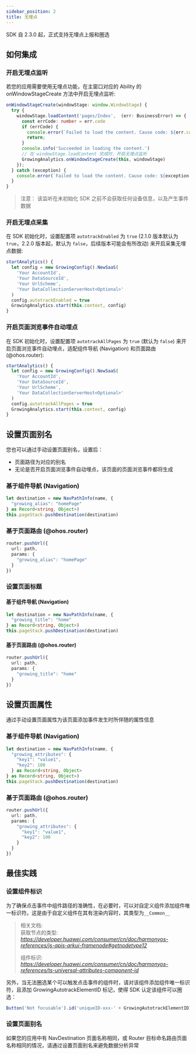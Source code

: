 ```yaml
---
sidebar_position: 2
title: 无埋点
---
```


SDK 自 2.3.0 起，正式支持无埋点上报和圈选

## 如何集成

### 开启无埋点监听

若您的应用需要使用无埋点功能，在主窗口对应的 Ability 的 onWindowStageCreate 方法中开启无埋点监听: 

```typescript
onWindowStageCreate(windowStage: window.WindowStage) {
  try {
    windowStage.loadContent('pages/Index',  (err: BusinessError) => {
      const errCode: number = err.code
      if (errCode) {
        console.error(`Failed to load the content. Cause code: ${err.code}, message: ${err.message}`)
        return;
      }
      console.info('Succeeded in loading the content.')
      // 在 windowStage.loadContent 完成时，开启无埋点监听
      GrowingAnalytics.onWindowStageCreate(this, windowStage)
    });
  } catch (exception) {
    console.error(`Failed to load the content. Cause code: ${exception.code}, message: ${exception.message}`)
  }
}
```

> 注意：
> 该监听在未初始化 SDK 之前不会获取任何设备信息，以及产生事件数据

### 开启无埋点采集

在 SDK 初始化时，设置配置项 `autotrackEnabled` 为 `true` (2.1.0 版本默认为 `true`，2.2.0 版本起，默认为 `false`，后续版本可能会有所改动) 来开启采集无埋点数据: 

```typescript
startAnalytics() {
  let config = new GrowingConfig().NewSaaS(
    'Your AccountId',
    'Your DataSourceId',
    'Your UrlScheme',
    'Your DataCollectionServerHost<Optional>'
  )
  config.autotrackEnabled = true
  GrowingAnalytics.start(this.context, config)
}
```

### 开启页面浏览事件自动埋点

在 SDK 初始化时，设置配置项 `autotrackAllPages` 为 `true` (默认为 `false`) 来开启页面浏览事件自动埋点，适配组件导航 (Navigation) 和页面路由 (@ohos.router): 

```typescript
startAnalytics() {
  let config = new GrowingConfig().NewSaaS(
    'Your AccountId',
    'Your DataSourceId',
    'Your UrlScheme',
    'Your DataCollectionServerHost<Optional>'
  )
  config.autotrackAllPages = true
  GrowingAnalytics.start(this.context, config)
}
```

## 设置页面别名

您也可以通过手动设置页面别名，设置后：

* 页面路径为对应的别名
* 无论是否开启页面浏览事件自动埋点，该页面的页面浏览事件都将生成

### 基于组件导航 (Navigation)

```typescript
let destination = new NavPathInfo(name, {
  "growing_alias": "homePage"
} as Record<string, Object>)
this.pageStack.pushDestination(destination)
```

### 基于页面路由 (@ohos.router)

```typescript
router.pushUrl({
  url: path,
  params: {
    "growing_alias": "homePage"
  }
})
```

### 设置页面标题

#### 基于组件导航 (Navigation)

```typescript
let destination = new NavPathInfo(name, {
  "growing_title": "home"
} as Record<string, Object>)
this.pageStack.pushDestination(destination)
```

#### 基于页面路由 (@ohos.router)

```typescript
router.pushUrl({
  url: path,
  params: {
    "growing_title": "home"
  }
})
```

## 设置页面属性

通过手动设置页面属性为该页面添加事件发生时所伴随的属性信息

### 基于组件导航 (Navigation)

```typescript
let destination = new NavPathInfo(name, {
  "growing_attributes": {
    "key1": "value1",
    "key2": 100
  } as Record<string, Object>
} as Record<string, Object>)
this.pageStack.pushDestination(destination)
```

### 基于页面路由 (@ohos.router)

```typescript
router.pushUrl({
  url: path,
  params: {
    "growing_attributes": {
      "key1": "value1",
      "key2": 100
    }
  }
})
```

## 最佳实践

### 设置组件标识

为了确保点击事件中组件路径的准确性，在必要时，可以对自定义组件添加组件唯一标识符。这是由于自定义组件在其有渲染内容时，其类型为`__Common__`

> 相关文档:  <br/>
> 获取节点的类型: <br/>
> *https://developer.huawei.com/consumer/cn/doc/harmonyos-references/js-apis-arkui-framenode#getnodetype12*
> 
> 组件标识:  <br/>
> *https://developer.huawei.com/consumer/cn/doc/harmonyos-references/ts-universal-attributes-component-id*



另外，当无法圈选某个可以触发点击事件的组件时，请对该组件添加组件唯一标识符，且添加 GrowingAutotrackElementID 标记，使得 SDK 认定该组件可以圈选：

```typescript
Button('Not focusable').id('uniqueID-xxx-' + GrowingAutotrackElementID)
```

### 设置页面别名

如果您的应用中有 NavDestination 页面名称相同，或 Router 目标命名路由页面名称相同的情况，请通过设置页面别名来避免数据分析异常